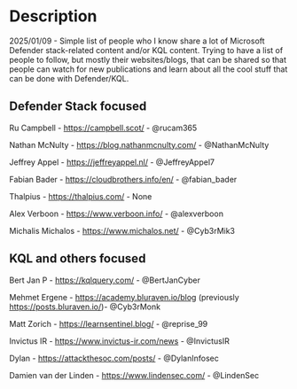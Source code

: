# Description

2025/01/09 - Simple list of people who I know share a lot of Microsoft Defender stack-related content and/or KQL content. Trying to have a list of people to follow, but mostly their websites/blogs, that can be shared so that people can watch for new publications and learn about all the cool stuff that can be done with Defender/KQL.

## Defender Stack focused

Ru Campbell - https://campbell.scot/ - @rucam365

Nathan McNulty - https://blog.nathanmcnulty.com/ - @NathanMcNulty

Jeffrey Appel - https://jeffreyappel.nl/ - @JeffreyAppel7

Fabian Bader - https://cloudbrothers.info/en/ - @fabian_bader

Thalpius - https://thalpius.com/ - None

Alex Verboon - https://www.verboon.info/ - @alexverboon

Michalis Michalos - https://www.michalos.net/ - @Cyb3rMik3

## KQL and others focused

Bert Jan P - https://kqlquery.com/ - @BertJanCyber

Mehmet Ergene - https://academy.bluraven.io/blog (previously https://posts.bluraven.io/)- @Cyb3rMonk

Matt Zorich - https://learnsentinel.blog/ - @reprise_99

Invictus IR - https://www.invictus-ir.com/news - @InvictusIR

Dylan - https://attackthesoc.com/posts/ - @DylanInfosec

Damien van der Linden - https://www.lindensec.com/ - @LindenSec
